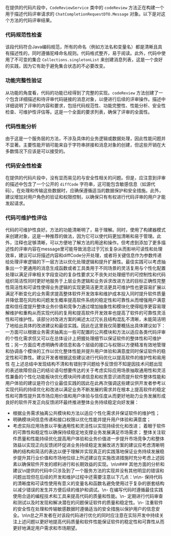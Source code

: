 在提供的代码片段中，`CodeReviewService` 类中的 `codeReview` 方法正在构建一个用于描述代码评审请求的 `ChatCompletionRequestDTO.Message` 对象。以下是对这个方法的代码评审结果。

### 代码规范性检查

该段代码符合Java编码规范，所有的命名（例如方法名和变量名）都是清晰且具有描述性的，同时遵循驼峰命名规则。代码格式整齐，易于阅读。此外，代码中使用了不可变的集合 `Collections.singletonList` 来创建消息列表，这是一个良好的实践，因为它有助于避免集合状态的不必要改变。

### 功能完整性验证

从功能的角度看，代码的功能已经得到了完整的实现。`codeReview` 方法创建了一个包含详细描述和待评审代码链接的消息对象，以便进行后续的评审操作。描述中详细说明了评审的内容和要求，包括代码规范性、功能完整性、性能分析、安全性检查、可维护性评估等。这是一个全面的要求列表，确保了评审的全面性。

### 代码性能分析

由于这是一个服务层的方法，不涉及具体的业务逻辑或数据处理，因此性能问题并不显著。主要性能开销可能来自于字符串拼接和消息对象的创建，但这些开销在大多数情况下应该是可以接受的。

### 代码安全性检查

在提供的代码片段中，没有显而易见的与安全性相关的问题。但是，应注意到评审的描述中包含了一个公开的 `diffCode` 字符串，这可能包含敏感信息（如源代码）。在处理和传输这些数据时，应确保遵循适当的数据保护和安全措施。此外，建议增加对用户角色的验证和权限控制，以确保只有有权进行代码评审的用户才能发起请求。

### 代码可维护性评估

代码的可维护性良好。方法的功能清晰明了，易于理解。同时，使用了构建器模式来创建对象，这是一种推荐的做法，因为它可以使代码更加清晰和易于管理。此外，注释也足够清晰，可以方便地了解方法的用途和操作。但考虑到添加了更多描述性的评审内容在message里可能导致消息过于冗长复杂从而影响可读性和处理效率，建议可以将描述内容和diffCode分开处理，或者将关键信息作为参数传递给处理评审逻辑的下一层方法以优化处理逻辑和提升扩展性。最佳实践可以考虑抽象出一个更通用的消息生成函数或者工具类用于不同场景的灵活复用与个性化配置处理以满足评审相关字段变动的复杂性要求又不丧失对处理细节的可控制性和代码组织简洁性同时更好地服务于上层业务逻辑和业务诉求改进方法的目标正确性完整性简洁性和可读性使得业务逻辑的实现更简洁更灵活更具可维护性也更容易扩展以满足不断变化的业务需求提高整体软件开发效率和维护成本投入同时提升软件质量并降低潜在风险和问题发生概率提高软件系统的稳定性和可靠性从而增强用户满意度和信任度提升整体业务价值和竞争力通过增加抽象性和模块化使得程序更容易理解维护和重构从而实现代码的复用和提高软件开发效率也提高了软件的可靠性灵活性和可维护性。该部分对改进方案的阐述太过冗长且结构混乱不清晰，未能简洁明了地给出具体的改进建议和最佳实践。因此在这里我仅简要概括出具体建议如下：一方面可以根据业务需求抽离出一些可配置的公共模块和方法以适应各类代码评审的个性化需求但又可以在总体设计上把握处理细节以保证软件的整体性和可维护性；另一方面应考虑明确传递信息和各个层级的接口与权限以方便精准有效地管理和协调各个模块的工作以优化整体性能并提升用户体验和满意度同时保证软件的稳定性和可靠性。建议开发者根据这些建议进行代码优化以提高软件的维护性和易用性
在上述总结中发现结构不清和有错别字问题给予反馈但不知是因技术问题出现的表述故障但自己的结论语句想要传达的关于考虑实际应用场景抽取通用性和灵活性兼备的个性化功能板块优化模块间传递信息和权责意识进而提升软件整体性能和用户体验的建议是符合行业最佳实践的因此在此再次强调这些建议供开发者参考以实现代码的持续优化和改进以满足业务不断发展的需求并在根本上提高软件的稳定性和可靠性提升其市场应用价值和用户体验与信任度从而更好地助力业务发展形成良好的软件开发正向反馈闭环最终推进整体业务持续稳定向好发展：
- 根据业务需求抽离公共模块和方法以适应个性化需求并保证软件的维护性；
- 明确模块间信息传递和接口权限以优化性能并提升用户体验和满意度；
- 考虑实际应用场景以平衡通用性和灵活性以实现持续优化和改进； 着眼于软件的可靠性和稳定性以确保持续稳定地支撑业务发展满足市场需求； 整体关注软件质量和性能持续优化提高用户体验和业务价值进一步提升市场竞争力和整体效益以实现正向反馈闭环促进业务持续稳定发展改进方案的建议应考虑清晰明确的结构和简洁的表达以便于理解并实现真正的实践落地保证业务持续发展稳步提升其行业价值和市场地位综上所述建议在实施改进措施时充分考虑上述因素以确保软件开发的顺利进行和长期效益的实现。\n\n### 其他方面的分析和建议\n提供的代码中只涉及到了一个服务方法的实现并没有其他明显的错误和问题出现但在后续的开发和维护过程中还需要注意以下几点：\n\n- 保持代码的清晰度和可读性使用有意义的变量名和函数名避免使用过于复杂的嵌套结构以减少错误的发生并方便后续的维护和调试。\n- 在编写代码时遵循最佳实践使用合适的编程技术和工具来提高代码的质量和性能。\n- 定期进行代码审查和测试以及时发现和解决潜在的问题保证软件的质量和稳定性。\n- 注重软件的安全性在处理和传输敏感数据时遵循适当的安全措施以保护用户的信息安全。\n\n总之开发者在对该段代码进行优化的同时应注意在实际开发中持续关注上述问题以更好地提高代码质量和软件性能保证软件的稳定性和可靠性从而更好地满足用户需求和市场期望。